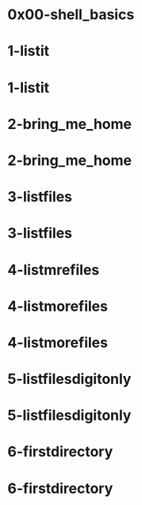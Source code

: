 # 0x00-shell_basics
# 1-listit
# 1-listit
# 2-bring_me_home
# 2-bring_me_home
# 3-listfiles
# 3-listfiles
# 4-listmrefiles
# 4-listmorefiles
# 4-listmorefiles
# 5-listfilesdigitonly
# 5-listfilesdigitonly
# 6-firstdirectory
# 6-firstdirectory
